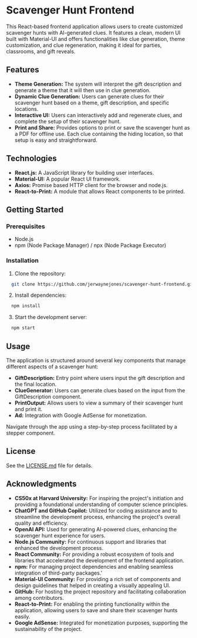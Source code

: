 # Scavenger Hunt Frontend

This React-based frontend application allows users to create customized scavenger hunts with AI-generated clues. It features a clean, modern UI built with Material-UI and offers functionalities like clue generation, theme customization, and clue regeneration, making it ideal for parties, classrooms, and gift reveals.

## Features

- **Theme Generation:** The system will interpret the gift description and generate a theme that it will then use in clue generation.
- **Dynamic Clue Generation:** Users can generate clues for their scavenger hunt based on a theme, gift description, and specific locations.
- **Interactive UI:** Users can interactively add and regenerate clues, and complete the setup of their scavenger hunt.
- **Print and Share:** Provides options to print or save the scavenger hunt as a PDF for offline use. Each clue containing the hiding location, so that setup is easy and straightforward.

## Technologies

- **React.js:** A JavaScript library for building user interfaces.
- **Material-UI:** A popular React UI framework.
- **Axios:** Promise based HTTP client for the browser and node.js.
- **React-to-Print:** A module that allows React components to be printed.

## Getting Started

### Prerequisites

- Node.js
- npm (Node Package Manager) /  npx (Node Package Executor)

### Installation

1. Clone the repository:
```bash
  git clone https://github.com/jerwaynejones/scavenger-hunt-frontend.git cd scavenger-hunt-frontend
```
2. Install dependencies:
```bash
  npm install
```
3. Start the development server:
```bash
  npm start
```


## Usage

The application is structured around several key components that manage different aspects of a scavenger hunt:

- **GiftDescription:** Entry point where users input the gift description and the final location.
- **ClueGenerator:** Users can generate clues based on the input from the GiftDescription component.
- **PrintOutput:** Allows users to view a summary of their scavenger hunt and print it.
- **Ad:** Integration with Google AdSense for monetization.

Navigate through the app using a step-by-step process facilitated by a stepper component.



## License

See the [LICENSE.md](LICENSE.md) file for details.

## Acknowledgments

- **CS50x at Harvard University:** For inspiring the project's initiation and providing a foundational understanding of computer science principles.
- **ChatGPT and GitHub Copilot:** Utilized for coding assistance and to streamline the development process, enhancing the project's overall quality and efficiency.
- **OpenAI API:** Used for generating AI-powered clues, enhancing the scavenger hunt experience for users.
- **Node.js Community:** For continuous support and libraries that enhanced the development process.
- **React Community:** For providing a robust ecosystem of tools and libraries that accelerated the development of the frontend application.
- **npm:** For managing project dependencies and enabling seamless integration of third-party packages.'
- **Material-UI Community:** For providing a rich set of components and design guidelines that helped in creating a visually appealing UI.
- **GitHub:** For hosting the project repository and facilitating collaboration among contributors.
- **React-to-Print:** For enabling the printing functionality within the application, allowing users to save and share their scavenger hunts easily.
- **Google AdSense:** Integrated for monetization purposes, supporting the sustainability of the project.



